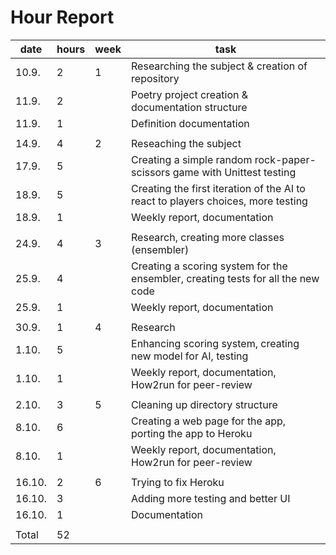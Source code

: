 # Hour Report

date  | hours | week | task  |
------|-------|------|-------|
10.9. | 2     | 1    | Researching the subject & creation of repository |
11.9. | 2     |      | Poetry project creation & documentation structure |
11.9. | 1     |      | Definition documentation |
|     |       |      |       |
14.9. | 4     | 2    | Reseaching the subject |
17.9. | 5     |      | Creating a simple random rock-paper-scissors game with Unittest testing |
18.9. | 5     |      | Creating the first iteration of the AI to react to players choices, more testing |
18.9. | 1     |      | Weekly report, documentation |
|     |       |      |       |
24.9. | 4     | 3    | Research, creating more classes (ensembler) |
25.9. | 4     |      | Creating a scoring system for the ensembler, creating tests for all the new code |
25.9. | 1     |      | Weekly report, documentation |
|     |       |      |       |
30.9. | 1     | 4    | Research |
1.10. | 5     |      | Enhancing scoring system, creating new model for AI, testing |
1.10. | 1     |      | Weekly report, documentation, How2run for peer-review |
|     |       |      |       |
2.10. | 3     | 5    | Cleaning up directory structure |
8.10. | 6     |      | Creating a web page for the app, porting the app to Heroku |
8.10. | 1     |      | Weekly report, documentation, How2run for peer-review |
|     |       |      |       |
16.10.| 2     | 6    | Trying to fix Heroku |
16.10.| 3     |      | Adding more testing and better UI |
16.10.| 1     |      | Documentation |
|     |       |      |       |
Total | 52    |      |       |
